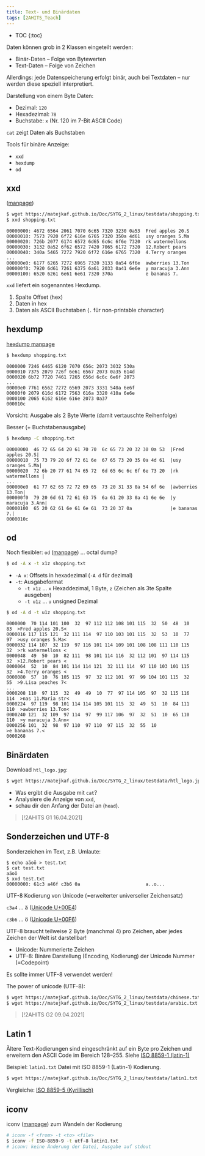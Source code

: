 ```yaml
---
title: Text- und Binärdaten
tags: [2AHITS_Teach]
---
```


* TOC
{:toc}

Daten können grob in 2 Klassen eingeteilt werden:

- Binär-Daten – Folge von Bytewerten
- Text-Daten – Folge von Zeichen

Allerdings: jede Datenspeicherung erfolgt binär, auch bei Textdaten – nur werden diese speziell interpretiert.

Darstellung von einem Byte Daten:

- Dezimal: `120`
- Hexadezimal: `78`
- Buchstabe: `x` (Nr. 120 im 7-Bit ASCII Code)

`cat` zeigt Daten als Buchstaben

Tools für binäre Anzeige:

-  `xxd` 
- `hexdump`
- `od`



## xxd

 ([manpage](https://linux.die.net/man/1/xxd))

```bash
$ wget https://matejkaf.github.io/Doc/SYTG_2_linux/testdata/shopping.txt
$ xxd shopping.txt 
```

```
00000000: 4672 6564 2061 7070 6c65 7320 3230 0a53  Fred apples 20.S
00000010: 7573 7920 6f72 616e 6765 7320 350a 4d61  usy oranges 5.Ma
00000020: 726b 2077 6174 6572 6d65 6c6c 6f6e 7320  rk watermellons 
00000030: 3132 0a52 6f62 6572 7420 7065 6172 7320  12.Robert pears 
00000040: 340a 5465 7272 7920 6f72 616e 6765 7320  4.Terry oranges 
...
000000e0: 6177 6265 7272 6965 7320 3133 0a54 6f6e  awberries 13.Ton
000000f0: 7920 6d61 7261 6375 6a61 2033 0a41 6e6e  y maracuja 3.Ann
00000100: 6520 6261 6e61 6e61 7320 370a            e bananas 7.
```

`xxd` liefert ein sogenanntes Hexdump.

  1. Spalte Offset (hex)
  2. Daten in hex
  3. Daten als ASCII Buchstaben (`.` für non-printable character)



## hexdump

[hexdump manpage](https://man7.org/linux/man-pages/man1/hexdump.1.html)

```bash
$ hexdump shopping.txt
```

```
0000000 7246 6465 6120 7070 656c 2073 3032 530a
0000010 7375 2079 726f 6e61 6567 2073 0a35 614d
0000020 6b72 7720 7461 7265 656d 6c6c 6e6f 2073
...
00000e0 7761 6562 7272 6569 2073 3331 540a 6e6f
00000f0 2079 616d 6172 7563 616a 3320 410a 6e6e
0000100 2065 6162 616e 616e 2073 0a37          
000010c
```

Vorsicht: Ausgabe als 2 Byte Werte (damit vertauschte Reihenfolge)

Besser (+ Buchstabenausgabe)

```bash
$ hexdump -C shopping.txt
```

```
00000000  46 72 65 64 20 61 70 70  6c 65 73 20 32 30 0a 53  |Fred apples 20.S|
00000010  75 73 79 20 6f 72 61 6e  67 65 73 20 35 0a 4d 61  |usy oranges 5.Ma|
00000020  72 6b 20 77 61 74 65 72  6d 65 6c 6c 6f 6e 73 20  |rk watermellons |
...
000000e0  61 77 62 65 72 72 69 65  73 20 31 33 0a 54 6f 6e  |awberries 13.Ton|
000000f0  79 20 6d 61 72 61 63 75  6a 61 20 33 0a 41 6e 6e  |y maracuja 3.Ann|
00000100  65 20 62 61 6e 61 6e 61  73 20 37 0a              |e bananas 7.|
0000010c
```



## od

Noch flexibler: `od` ([manpage](https://man7.org/linux/man-pages/man1/od.1.html)) … octal dump?

```bash
$ od -A x -t x1z shopping.txt
```

- `-A x`: Offsets in hexadezimal (`-A d` für dezimal)
- `-t`: Ausgabeformat
  - `-t x1z` … `x` Hexaddezimal, 1 Byte, `z` (Zeichen als 3te Spalte ausgeben)
  - `-t u1z` … `u` unsigned Dezimal

```bash
$ od -A d -t u1z shopping.txt
```

```
0000000  70 114 101 100  32  97 112 112 108 101 115  32  50  48  10  83  >Fred apples 20.S<
0000016 117 115 121  32 111 114  97 110 103 101 115  32  53  10  77  97  >usy oranges 5.Ma<
0000032 114 107  32 119  97 116 101 114 109 101 108 108 111 110 115  32  >rk watermellons <
0000048  49  50  10  82 111  98 101 114 116  32 112 101  97 114 115  32  >12.Robert pears <
0000064  52  10  84 101 114 114 121  32 111 114  97 110 103 101 115  32  >4.Terry oranges <
0000080  57  10  76 105 115  97  32 112 101  97  99 104 101 115  32  55  >9.Lisa peaches 7<
...
0000208 110  97 115  32  49  49  10  77  97 114 105  97  32 115 116 114  >nas 11.Maria str<
0000224  97 119  98 101 114 114 105 101 115  32  49  51  10  84 111 110  >awberries 13.Ton<
0000240 121  32 109  97 114  97  99 117 106  97  32  51  10  65 110 110  >y maracuja 3.Ann<
0000256 101  32  98  97 110  97 110  97 115  32  55  10                  >e bananas 7.<
0000268
```



## Binärdaten

Download `htl_logo.jpg`:

```bash
$ wget https://matejkaf.github.io/Doc/SYTG_2_linux/testdata/htl_logo.jpg
```

- Was ergibt die Ausgabe mit `cat`? 
- Analysiere die Anzeige von `xxd`, 
- schau dir den Anfang der Datei an (`head`).

> [!2AHITS G1 16.04.2021]

## Sonderzeichen und UTF-8

Sonderzeichen im Text, z.B. Umlaute:

```
$ echo aäoö > test.txt
$ cat test.txt 
aäoö
$ xxd test.txt 
00000000: 61c3 a46f c3b6 0a                        a..o...
```

UTF-8 Kodierung von Unicode (=erweiterter universeller Zeichensatz)

`c3a4` ... ä ([Unicode U+00E4](https://www.compart.com/en/unicode/U+00E4))

`c3b6` ... ö ([Unicode U+00F6](https://www.compart.com/en/unicode/U+00F6))

UTF-8 braucht teilweise 2 Byte (manchmal 4) pro Zeichen, aber jedes Zeichen der Welt ist darstellbar!

- Unicode: Nummerierte Zeichen
- UTF-8: Binäre Darstellung (Encoding, Kodierung) der Unicode Nummer (=Codepoint)

Es sollte immer UTF-8 verwendet werden!

The power of unicode (UTF-8):

```bash
$ wget https://matejkaf.github.io/Doc/SYTG_2_linux/testdata/chinese.txt
$ wget https://matejkaf.github.io/Doc/SYTG_2_linux/testdata/arabic.txt
```

> [!2AHITS G2 09.04.2021]



## Latin 1

Ältere Text-Kodierungen sind eingeschränkt auf ein Byte pro Zeichen und erweitern den ASCII Code im Bereich 128–255. Siehe [ISO 8859-1 (latin-1)](https://de.wikipedia.org/wiki/ISO_8859-1)

Beispiel: `latin1.txt` Datei mit ISO 8859-1 (Latin-1) Kodierung.

```bash
$ wget https://matejkaf.github.io/Doc/SYTG_2_linux/testdata/latin1.txt
```

Vergleiche: [ISO 8859-5 (Kyrillisch)](https://de.wikipedia.org/wiki/ISO_8859-5)



## iconv

iconv ([manpage](https://man7.org/linux/man-pages/man1/iconv.1.html)) zum Wandeln der Kodierung

```bash
# iconv -f <from> -t <to> <file>
$ iconv -f ISO-8859-9 -t utf-8 latin1.txt
# iconv: keine Änderung der Datei, Ausgabe auf stdout
```



